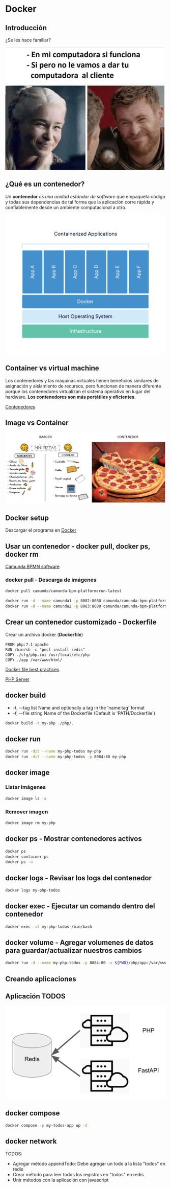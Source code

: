 # Docker

## Introducción

¿Se les hace familiar?

![En mi máquina funciona](img/en-mi-computadora-si-funciona.png)

## ¿Qué es un contenedor?

Un **contenedor** *es una unidad estándar de software* que empaqueta código y todas sus dependencias de tal forma que la aplicación corre rápida y confiablemente desde un ambiente computacional a otro.

![Qué es un contenedor](img/container-what-is-container.png)

## Container vs virtual machine

Los contenedores y las máquinas virtuales tienen beneficios similares de asignación y aislamiento de recursos, pero funcionan de manera diferente porque los contenedores virtualizan el sistema operativo en lugar del hardware. **Los contenedores son más portátiles y eficientes.**

[Contenedores](https://www.docker.com/resources/what-container)

## Image vs Container

![Imagen vs Contenedor](img/imagen-vs-contenedor.png)

## Docker setup

Descargar el programa en [Docker](https://www.docker.com/get-started)

## Usar un contenedor - docker pull, docker ps, docker rm

[Camunda BPMN software](https://docs.camunda.org/manual/7.15/installation/docker/)

### docker pull - Descarga de imágenes

```bash
docker pull camunda/camunda-bpm-platform:run-latest
```

```bash
docker run -d --name camunda1 -p 8082:8080 camunda/camunda-bpm-platform:run-latest
docker run -d --name camunda2 -p 8083:8080 camunda/camunda-bpm-platform:run-latest
```

## Crear un contenedor customizado - Dockerfile

Crear un archivo docker (**Dockerfile**)

```
FROM php:7.1-apache
RUN /bin/sh -c "pecl install redis"
COPY ./cfg/php.ini /usr/local/etc/php
COPY ./app /var/www/html/
```

[Docker file best practices](https://docs.docker.com/develop/develop-images/dockerfile_best-practices/)

[PHP Server](https://hub.docker.com/_/php)

## docker build

- -t, --tag list                Name and optionally a tag in the 'name:tag' format
- -f, --file string             Name of the Dockerfile (Default is 'PATH/Dockerfile')

```bash
docker build -t my-php ./php/.
```

## docker run

```bash
docker run -dit --name my-php-todos my-php
docker run -dit --name my-php-todos -p 8084:80 my-php
```

## docker image

### Listar imágenes

```bash
docker image ls -a
```

### Remover imagen

```bash
docker image rm my-php
```

## docker ps - Mostrar contenedores activos

```bash
docker ps
docker container ps
docker ps -a
```

## docker logs - Revisar los logs del contenedor

```bash
docker logs my-php-todos
```

## docker exec - Ejecutar un comando dentro del contenedor

```bash
docker exec -it my-php-todos /bin/bash
```

## docker volume - Agregar volumenes de datos para guardar/actualizar nuestros cambios

```bash
docker run -d --name my-php-todos -p 8084:80 -v ${PWD}/php/app:/var/www/html my-php
```
## Creando aplicaciones

## Aplicación TODOS

![Aplicación TODOS](img/app.png)
## docker compose

```bash
docker compose -p my-todos-app up -d
```


## docker network

TODOS:
- Agregar método appendTodo: Debe agregar un todo a la lista "todos" en redis
- Crear método para leer todos los registros en "todos" en redis
- Unir métodos con la aplicación con javascript